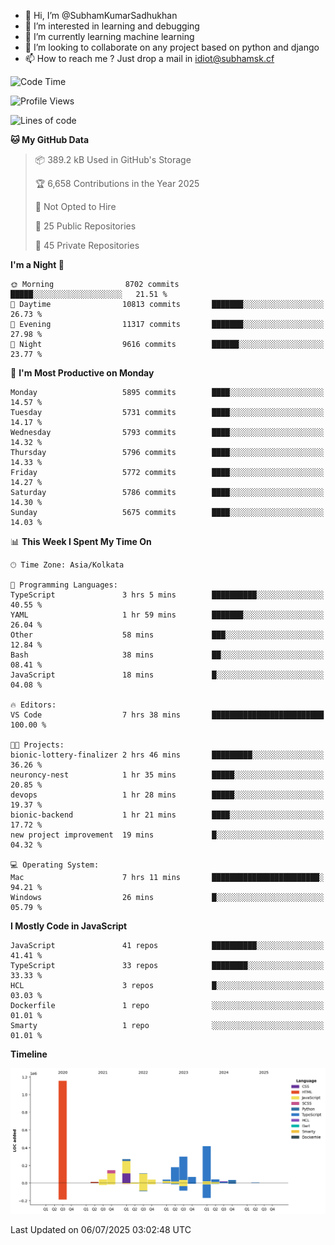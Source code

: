 - 👋 Hi, I’m @SubhamKumarSadhukhan
- 👀 I’m interested in learning and debugging
- 🌱 I’m currently learning machine learning
- 💞️ I’m looking to collaborate on any project based on python and django
- 📫 How to reach me ?
      Just drop a mail in idiot@subhamsk.cf

<!---
SubhamKumarSadhukhan/SubhamKumarSadhukhan is a ✨ special ✨ repository because its `README.md` (this file) appears on your GitHub profile.
You can click the Preview link to take a look at your changes.
--->


<!--START_SECTION:waka-->
![Code Time](http://img.shields.io/badge/Code%20Time-2%2C979%20hrs%2035%20mins-blue)

![Profile Views](http://img.shields.io/badge/Profile%20Views-1-blue)

![Lines of code](https://img.shields.io/badge/From%20Hello%20World%20I%27ve%20Written-2.9%20million%20lines%20of%20code-blue)

**🐱 My GitHub Data** 

> 📦 389.2 kB Used in GitHub's Storage 
 > 
> 🏆 6,658 Contributions in the Year 2025
 > 
> 🚫 Not Opted to Hire
 > 
> 📜 25 Public Repositories 
 > 
> 🔑 45 Private Repositories 
 > 
**I'm a Night 🦉** 

```text
🌞 Morning                8702 commits        █████░░░░░░░░░░░░░░░░░░░░   21.51 % 
🌆 Daytime                10813 commits       ███████░░░░░░░░░░░░░░░░░░   26.73 % 
🌃 Evening                11317 commits       ███████░░░░░░░░░░░░░░░░░░   27.98 % 
🌙 Night                  9616 commits        ██████░░░░░░░░░░░░░░░░░░░   23.77 % 
```
📅 **I'm Most Productive on Monday** 

```text
Monday                   5895 commits        ████░░░░░░░░░░░░░░░░░░░░░   14.57 % 
Tuesday                  5731 commits        ████░░░░░░░░░░░░░░░░░░░░░   14.17 % 
Wednesday                5793 commits        ████░░░░░░░░░░░░░░░░░░░░░   14.32 % 
Thursday                 5796 commits        ████░░░░░░░░░░░░░░░░░░░░░   14.33 % 
Friday                   5772 commits        ████░░░░░░░░░░░░░░░░░░░░░   14.27 % 
Saturday                 5786 commits        ████░░░░░░░░░░░░░░░░░░░░░   14.30 % 
Sunday                   5675 commits        ████░░░░░░░░░░░░░░░░░░░░░   14.03 % 
```


📊 **This Week I Spent My Time On** 

```text
🕑︎ Time Zone: Asia/Kolkata

💬 Programming Languages: 
TypeScript               3 hrs 5 mins        ██████████░░░░░░░░░░░░░░░   40.55 % 
YAML                     1 hr 59 mins        ███████░░░░░░░░░░░░░░░░░░   26.04 % 
Other                    58 mins             ███░░░░░░░░░░░░░░░░░░░░░░   12.84 % 
Bash                     38 mins             ██░░░░░░░░░░░░░░░░░░░░░░░   08.41 % 
JavaScript               18 mins             █░░░░░░░░░░░░░░░░░░░░░░░░   04.08 % 

🔥 Editors: 
VS Code                  7 hrs 38 mins       █████████████████████████   100.00 % 

🐱‍💻 Projects: 
bionic-lottery-finalizer 2 hrs 46 mins       █████████░░░░░░░░░░░░░░░░   36.26 % 
neuroncy-nest            1 hr 35 mins        █████░░░░░░░░░░░░░░░░░░░░   20.85 % 
devops                   1 hr 28 mins        █████░░░░░░░░░░░░░░░░░░░░   19.37 % 
bionic-backend           1 hr 21 mins        ████░░░░░░░░░░░░░░░░░░░░░   17.72 % 
new project improvement  19 mins             █░░░░░░░░░░░░░░░░░░░░░░░░   04.32 % 

💻 Operating System: 
Mac                      7 hrs 11 mins       ████████████████████████░   94.21 % 
Windows                  26 mins             █░░░░░░░░░░░░░░░░░░░░░░░░   05.79 % 
```

**I Mostly Code in JavaScript** 

```text
JavaScript               41 repos            ██████████░░░░░░░░░░░░░░░   41.41 % 
TypeScript               33 repos            ████████░░░░░░░░░░░░░░░░░   33.33 % 
HCL                      3 repos             █░░░░░░░░░░░░░░░░░░░░░░░░   03.03 % 
Dockerfile               1 repo              ░░░░░░░░░░░░░░░░░░░░░░░░░   01.01 % 
Smarty                   1 repo              ░░░░░░░░░░░░░░░░░░░░░░░░░   01.01 % 
```



**Timeline**

![Lines of Code chart](https://raw.githubusercontent.com/SubhamKumarSadhukhan/SubhamKumarSadhukhan/main/assets/bar_graph.png)


 Last Updated on 06/07/2025 03:02:48 UTC
<!--END_SECTION:waka-->
